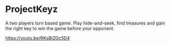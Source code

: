 # ProjectKeyz
A two players turn based game. Play hide-and-seek, find treasures and gain the right key to win the game before your opponent.

https://youtu.be/RKsBIZGc5D4
